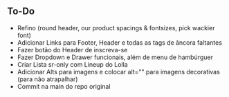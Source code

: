 ## To-Do

- Refino (round header, our product spacings & fontsizes, pick wackier font)
- Adicionar Links para Footer, Header e todas as tags de âncora faltantes
- Fazer botão do Header de inscreva-se
- Fazer Dropdown e Drawer funcionais, além de menu de hambúrguer
- Criar Lista sr-only com Lineup do Lolla
- Adicionar Alts para imagens e colocar alt="" para imagens decorativas (para não atrapalhar)
- Commit na main do repo original
